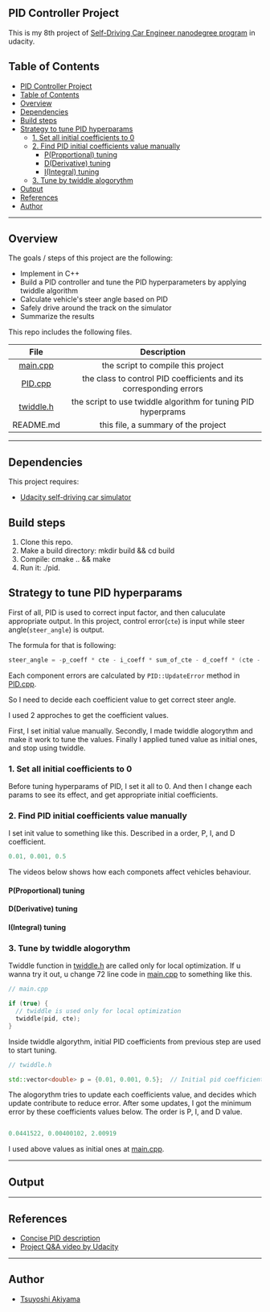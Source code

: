 ## PID Controller Project

This is my 8th project of [Self-Driving Car Engineer nanodegree program](https://www.udacity.com/course/self-driving-car-engineer-nanodegree--nd013) in udacity.

## Table of Contents

- [PID Controller Project](#pid-controller-project)
- [Table of Contents](#table-of-contents)
- [Overview](#overview)
- [Dependencies](#dependencies)
- [Build steps](#build-steps)
- [Strategy to tune PID hyperparams](#strategy-to-tune-pid-hyperparams)
  - [1. Set all initial coefficients to 0](#1-set-all-initial-coefficients-to-0)
  - [2. Find PID initial coefficients value manually](#2-find-pid-initial-coefficients-value-manually)
    - [P(Proportional) tuning](#pproportional-tuning)
    - [D(Derivative) tuning](#dderivative-tuning)
    - [I(Integral) tuning](#iintegral-tuning)
  - [3. Tune by twiddle alogorythm](#3-tune-by-twiddle-alogorythm)
- [Output](#output)
- [References](#references)
- [Author](#author)

---

## Overview

The goals / steps of this project are the following:

- Implement in C++
- Build a PID controller and tune the PID hyperparameters by applying twiddle algorithm
- Calculate vehicle's steer angle based on PID
- Safely drive around the track on the simulator
- Summarize the results

This repo includes the following files.

| File     | Description |
|:--------:|:-----------:|
| [main.cpp](./src/main.cpp) | the script to compile this project|
| [PID.cpp](./src/PID.cpp)| the class to control PID coefficients and its corresponding errors|
| [twiddle.h](./src/twiddle.h)| the script to use twiddle algorithm for tuning PID hyperprams|
|README.md| this file, a summary of the project|

[//]: # (Image References)

[image0]: ./examples/run1.gif "Expected output"

---

## Dependencies

This project requires:

- [Udacity self-driving car simulator](https://github.com/udacity/self-driving-car-sim/releases/tag/T3_v1.2)

## Build steps

1. Clone this repo.
2. Make a build directory: mkdir build && cd build
3. Compile: cmake .. && make
4. Run it: ./pid.

## Strategy to tune PID hyperparams

First of all, PID is used to correct input factor, and then caluculate appropriate output. In this project, control error(`cte`) is input while steer angle(`steer_angle`) is output.

The formula for that is following:

```c++
steer_angle = -p_coeff * cte - i_coeff * sum_of_cte - d_coeff * (cte - prev_cte)
```

Each component errors are calculated by `PID::UpdateError` method in [PID.cpp](./src/PID.cpp).

So I need to decide each coefficient value to get correct steer angle.

I used 2 approches to get the coefficient values.

First, I set initial value manually.
Secondly, I made twiddle alogorythm and make it work to tune the values.
Finally I applied tuned value as initial ones, and stop using twiddle.

### 1. Set all initial coefficients to 0

Before tuning hyperparams of PID, I set it all to 0. And then I change each params to see its effect, and get appropriate initial coefficients.

### 2. Find PID initial coefficients value manually

I set init value to something like this. Described in a order, P, I, and D coefficient.

```c++
0.01, 0.001, 0.5
```

The videos below shows how each componets affect vehicles behaviour.

#### P(Proportional) tuning

#### D(Derivative) tuning

#### I(Integral) tuning

### 3. Tune by twiddle alogorythm

Twiddle function in [twiddle.h](./src/twiddle.h) are called only for local optimization. If u wanna try it out, u change 72 line code in [main.cpp](./src/main.cpp) to something like this.


```c++
// main.cpp

if (true) {
  // twiddle is used only for local optimization
  twiddle(pid, cte);
}
```

Inside twiddle algorythm, initial PID coefficients from previous step are used to start tuning.

```c++
// twiddle.h

std::vector<double> p = {0.01, 0.001, 0.5};  // Initial pid coefficients
```

The alogorythm tries to update each coefficients value, and decides which update contribute to reduce error. After some updates, I got the minimum error by these coefficients values below. The order is P, I, and D value.

```c++

0.0441522, 0.00400102, 2.00919
```

I used above values as initial ones at [main.cpp](/.src/main.cpp).

---

## Output

---

## References

- [Concise PID description](https://medium.com/intro-to-artificial-intelligence/pid-controller-udacitys-self-driving-car-nanodegree-c4fd15bdc981)
- [Project Q&A video by Udacity](https://www.youtube.com/watch?v=YamBuzDjrs8&feature=youtu.be)

---

## Author

- [Tsuyoshi Akiyama](https://github.com/Akitsuyoshi)
